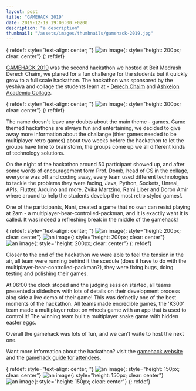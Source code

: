```yaml
---
layout: post
title: "GAMEHACK 2019"
date: 2019-12-19 19:00:00 +0200
description: "a description"
thumbnail: "/assets/images/thumbnails/gamehack-2019.jpg"
---
```


{:refdef: style="text-align: center; "}
![an image]({{site.baseurl}}/assets/images/posts/2019-12-19-gamehack/logo.png){: style="height: 200px; clear: center"}
{: refdef}

[GAMEHACK 2019](https://capslock-bmdc.github.io/gamehack-19/) was the second hackathon we hosted at Beit Medrash Derech Chaim, we planed for a fun challenge for the students but it quickly grow to a full scale hackathon. The hackathon was sponsored by the yeshiva and collage the students learn at - [Derech Chaim](https://www.derechaim.com/en/) and [Ashkelon Academic Collage](https://www.aac.ac.il/).

{:refdef: style="text-align: center; "}
![an image]({{site.baseurl}}/assets/images/posts/2019-12-19-gamehack/DSC_0267.JPG){: style="height: 300px; clear: center"}
{: refdef}

The name doesn't leave any doubts about the main theme - games. Game themed hackathons are always fun and entertaining, we decided to give away more information about the challange (thier games needed to be multiplayer retro games) about two weeks before the hackathon to let the groups have time to brainstorm, the groups come up we all different kinds of technology solutions.

On the night of the hackathon around 50 participant showed up, and after some words of encouragement form Prof. Domb, head of CS in the collage, everyone was off and coding away, every team used different technologies to tackle the problems they were facing, Java, Python, Sockets, Unreal, APIs, Flutter, Arduino and more. Zvika Martzino, Rami Liber and Doron Amir where around to help the students develop the most retro styled games!.

One of the participants, Nani, created a game that no own can resist playing at 2am - a multiplayer-bear-controlled-packman, and it is exactlly waht it is called. It was indeed a refreshing break in the middle of the gamehack!

{:refdef: style="text-align: center; "}
![an image]({{site.baseurl}}/assets/images/posts/2019-12-19-gamehack/page-3.jpg){: style="height: 200px; clear: center"}
![an image]({{site.baseurl}}/assets/images/posts/2019-12-19-gamehack/page-2.jpg){: style="height: 200px; clear: center"}
![an image]({{site.baseurl}}/assets/images/posts/2019-12-19-gamehack/page-1.jpg){: style="height: 200px; clear: center"}
{: refdef}

Closer to the end of the hackathon we were able to feel the tension in the air, all team were running behind it the scedule (does it have to do with the multiplayer-bear-controlled-packman?), they were fixing bugs, doing testing and polishing their games.

At 06:00 the clock stoped and the judging session started, all teams presented a slideshow with lots of details on their development process alog side a live demo of their game! This was defnetlly one of the best moments of the hackathon. All teams made encredible games, the 'K300' team made a multiplayer robot on wheels game with an app that is used to control it! The winning team built a multiplayer snake game with hidden easter eggs.

Overall the gamehack was lots of fun, and we can't waite to host the next one.

Want more information about the hackathon? visit the [gamehack website](https://capslock-bmdc.github.io/gamehack-19/) and the [gamehack guide for attendees](https://www.notion.so/capslockbmdc/GAMEHACK-2019-Public-d2c356aced5f4a6b867d7bdadf636fbb).

{:refdef: style="text-align: center; "}
![an image]({{site.baseurl}}/assets/images/posts/2019-12-19-gamehack/DSC_0226.JPG){: style="height: 150px; clear: center"}
![an image]({{site.baseurl}}/assets/images/posts/2019-12-19-gamehack/DSC_0271.JPG){: style="height: 150px; clear: center"}
![an image]({{site.baseurl}}/assets/images/posts/2019-12-19-gamehack/DSC_0253.JPG){: style="height: 150px; clear: center"}
{: refdef}